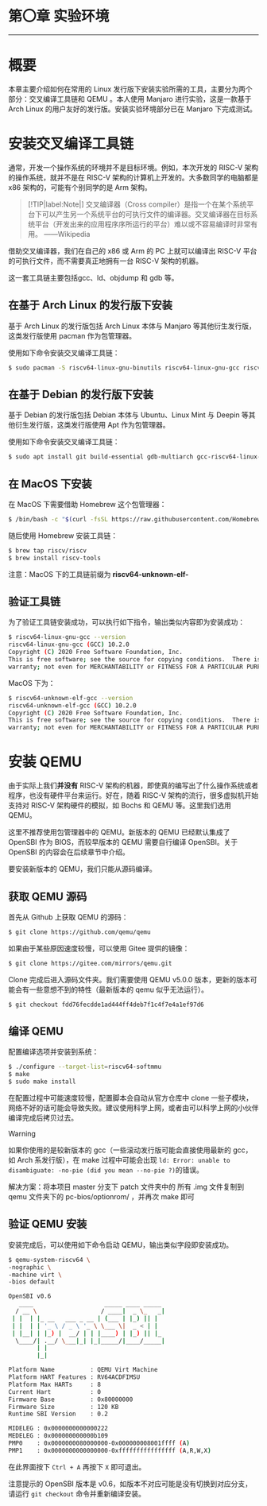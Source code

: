 # 第〇章 实验环境

----

# 概要

本章主要介绍如何在常用的 Linux 发行版下安装实验所需的工具，主要分为两个部分：交叉编译工具链和 QEMU 。本人使用 Manjaro 进行实验，这是一款基于 Arch Linux 的用户友好的发行版。安装实验环境部分已在 Manjaro 下完成测试。

# 安装交叉编译工具链

通常，开发一个操作系统的环境并不是目标环境。例如，本次开发的 RISC-V 架构的操作系统，就并不是在 RISC-V 架构的计算机上开发的。大多数同学的电脑都是 x86 架构的，可能有个别同学的是 Arm 架构。
> [!TIP|label:Note|]
> 交叉编译器（Cross compiler）是指一个在某个系统平台下可以产生另一个系统平台的可执行文件的编译器。交叉编译器在目标系统平台（开发出来的应用程序序所运行的平台）难以或不容易编译时非常有用。  ——Wikipedia

借助交叉编译器，我们在自己的 x86 或 Arm 的 PC 上就可以编译出 RISC-V 平台的可执行文件，而不需要真正地拥有一台 RISC-V 架构的机器。

这一套工具链主要包括gcc、ld、objdump 和 gdb 等。

## 在基于 Arch Linux 的发行版下安装

基于 Arch Linux 的发行版包括 Arch Linux 本体与 Manjaro 等其他衍生发行版，这类发行版使用 pacman 作为包管理器。

使用如下命令安装交叉编译工具链：

```bash
$ sudo pacman -S riscv64-linux-gnu-binutils riscv64-linux-gnu-gcc riscv64-linux-gnu-gdb
```

## 在基于 Debian 的发行版下安装

基于 Debian 的发行版包括 Debian 本体与 Ubuntu、Linux Mint 与 Deepin 等其他衍生发行版，这类发行版使用 Apt 作为包管理器。

使用如下命令安装交叉编译工具链：

```bash
$ sudo apt install git build-essential gdb-multiarch gcc-riscv64-linux-gnu binutils-riscv64-linux-gnu
```

## 在 MacOS 下安装

在 MacOS 下需要借助 Homebrew 这个包管理器：

```bash
$ /bin/bash -c "$(curl -fsSL https://raw.githubusercontent.com/Homebrew/install/HEAD/install.sh)"
```

随后使用 Homebrew 安装工具链：

```bash
$ brew tap riscv/riscv
$ brew install riscv-tools
```

注意：MacOS 下的工具链前缀为 **riscv64-unknown-elf-**

## 验证工具链

为了验证工具链安装成功，可以执行如下指令，输出类似内容即为安装成功：

```bash
$ riscv64-linux-gnu-gcc --version
riscv64-linux-gnu-gcc (GCC) 10.2.0
Copyright (C) 2020 Free Software Foundation, Inc.
This is free software; see the source for copying conditions.  There is NO
warranty; not even for MERCHANTABILITY or FITNESS FOR A PARTICULAR PURPOSE.
```

MacOS 下为：

```bash
$ riscv64-unknown-elf-gcc --version
riscv64-unknown-elf-gcc (GCC) 10.2.0
Copyright (C) 2020 Free Software Foundation, Inc.
This is free software; see the source for copying conditions.  There is NO
warranty; not even for MERCHANTABILITY or FITNESS FOR A PARTICULAR PURPOSE.
```

# 安装 QEMU

由于实际上我们**并没有** RISC-V 架构的机器，即使真的编写出了什么操作系统或者程序，也没有硬件平台来运行。好在，随着 RISC-V 架构的流行，很多虚拟机开始支持对 RISC-V 架构硬件的模拟，如 Bochs 和 QEMU 等。这里我们选用 QEMU。

这里不推荐使用包管理器中的 QEMU。新版本的 QEMU 已经默认集成了 OpenSBI 作为 BIOS，而较早版本的 QEMU 需要自行编译 OpenSBI。关于 OpenSBI 的内容会在后续章节中介绍。

要安装新版本的 QEMU，我们只能从源码编译。

## 获取 QEMU 源码

首先从 Github 上获取 QEMU 的源码：

```bash
$ git clone https://github.com/qemu/qemu
```

如果由于某些原因速度较慢，可以使用 Gitee 提供的镜像：

```bash
$ git clone https://gitee.com/mirrors/qemu.git
```

Clone 完成后进入源码文件夹。我们需要使用 QEMU v5.0.0 版本，更新的版本可能会有一些意想不到的特性（最新版本的 qemu 似乎无法运行）。

```bash
$ git checkout fdd76fecdde1ad444ff4deb7f1c4f7e4a1ef97d6
```

## 编译 QEMU

配置编译选项并安装到系统：

```bash
$ ./configure --target-list=riscv64-softmmu
$ make
$ sudo make install
```

在配置过程中可能速度较慢，配置脚本会自动从官方仓库中 clone 一些子模块，网络不好的话可能会导致失败。建议使用科学上网，或者由可以科学上网的小伙伴编译完成后拷贝过去。

> [!WARNING]
> 如果你使用的是较新版本的 gcc（一些滚动发行版可能会直接使用最新的 gcc，如 Arch 系发行版），在 make 过程中可能会出现 `ld: Error: unable to disambiguate: -no-pie (did you mean --no-pie ?)`的错误。
>
> 解决方案：将本项目 master 分支下 patch 文件夹中的 所有 .img 文件复制到 qemu 文件夹下的 pc-bios/optionrom/ ，并再次 make 即可

## 验证 QEMU 安装

安装完成后，可以使用如下命令启动 QEMU，输出类似字段即安装成功。

```bash
$ qemu-system-riscv64 \
-nographic \
-machine virt \
-bios default

OpenSBI v0.6
   ____                    _____ ____ _____
  / __ \                  / ____|  _ \_   _|
 | |  | |_ __   ___ _ __ | (___ | |_) || |
 | |  | | '_ \ / _ \ '_ \ \___ \|  _ < | |
 | |__| | |_) |  __/ | | |____) | |_) || |_
  \____/| .__/ \___|_| |_|_____/|____/_____|
        | |
        |_|

Platform Name          : QEMU Virt Machine
Platform HART Features : RV64ACDFIMSU
Platform Max HARTs     : 8
Current Hart           : 0
Firmware Base          : 0x80000000
Firmware Size          : 120 KB
Runtime SBI Version    : 0.2

MIDELEG : 0x0000000000000222
MEDELEG : 0x000000000000b109
PMP0    : 0x0000000080000000-0x000000008001ffff (A)
PMP1    : 0x0000000000000000-0xffffffffffffffff (A,R,W,X)
```

在此界面按下 `Ctrl + A` 再按下 `X` 即可退出。

注意提示的 OpenSBI 版本是 v0.6，如版本不对应可能是没有切换到对应分支，请运行 `git checkout` 命令并重新编译安装。